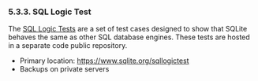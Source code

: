 ### 5\.3\.3\. SQL Logic Test



The [SQL Logic Tests](testing.html#slt) are a set of test cases designed to show that
SQLite behaves the same as other SQL database engines. These tests
are hosted in a separate code public repository.



* Primary location: <https://www.sqlite.org/sqllogictest>
* Backups on private servers


